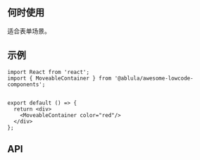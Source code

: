 ## 何时使用

适合表单场景。

## 示例

```tsx
import React from 'react';
import { MoveableContainer } from '@ablula/awesome-lowcode-components';


export default () => {
  return <div>
    <MoveableContainer color="red"/>
  </div>
};
```

## API

<API hideTitle  src="@components/moveable-container/index.tsx" />
